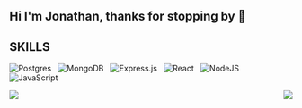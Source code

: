 ## Hi I'm Jonathan, thanks for stopping by 👋

## SKILLS
![Postgres](https://img.shields.io/badge/postgres-%23316192.svg?style=for-the-badge&logo=postgresql&logoColor=white) &nbsp;
![MongoDB](https://img.shields.io/badge/MongoDB-%234ea94b.svg?style=for-the-badge&logo=mongodb&logoColor=white) &nbsp;
![Express.js](https://img.shields.io/badge/express.js-%23404d59.svg?style=for-the-badge&logo=express&logoColor=%2361DAFB) &nbsp;
![React](https://img.shields.io/badge/react-%2320232a.svg?style=for-the-badge&logo=react&logoColor=%2361DAFB) &nbsp;
![NodeJS](https://img.shields.io/badge/node.js-6DA55F?style=for-the-badge&logo=node.js&logoColor=white) &nbsp;
![JavaScript](https://img.shields.io/badge/javascript-%23323330.svg?style=for-the-badge&logo=javascript&logoColor=%23F7DF1E) &nbsp;

<!-- 
<img align="left" src="https://github-readme-stats.vercel.app/api?username=jmchiang1&show_icons=true&theme=radical" />

<img align="left" width="40%" src="https://github-readme-stats.vercel.app/api/top-langs/?username=jmchiang1&layout=compact" />

<!-- <img align="left" width="40%" src="https://github-readme-stats.vercel.app/api/top-langs/?username=jmchiang1" /> -->
 

  <img align="left" src="https://github-readme-stats.vercel.app/api?username=jmchiang1&show_icons=true&theme=radical" />

  <img align="right" src="https://github-readme-stats.vercel.app/api/top-langs/?username=jmchiang1&layout=compact" />

